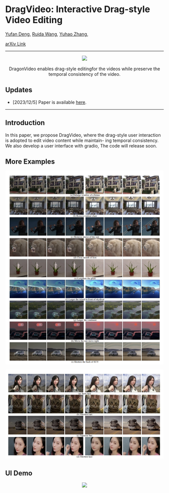 # DragVideo: Interactive Drag-style Video Editing
[Yufan Deng](https://yfde.cc/),
[Ruida Wang](https://github.com/RickySkywalker),
[Yuhao Zhang](https://yzhanglp.github.io/),



[arXiv Link](https://arxiv.org/abs/2312.02216)

---

<p align="center">
  <img src="assets/Demo.gif" height=300>
</p>

<div align="center">
DragonVideo</span> enables drag-style editingfor the videos while preserve the temporal consistency of the video.
</div>

## Updates

- [2023/12/5] Paper is available [here](https://arxiv.org/abs/2312.02216).

---

## Introduction
In this paper, we propose DragVideo, where the drag-style user
interaction is adopted to edit video content while maintain-
ing temporal consistency. We also develop a user interface with gradio,
The code will release soon.

## More Examples


<p align="center">
  <img src="assets/main.png" height>
</p>
<p align="center">
  <img src="assets/second.png" height>
</p>


## UI Demo
<p align="center">
  <img src="assets/UI.gif" height>
</p>

